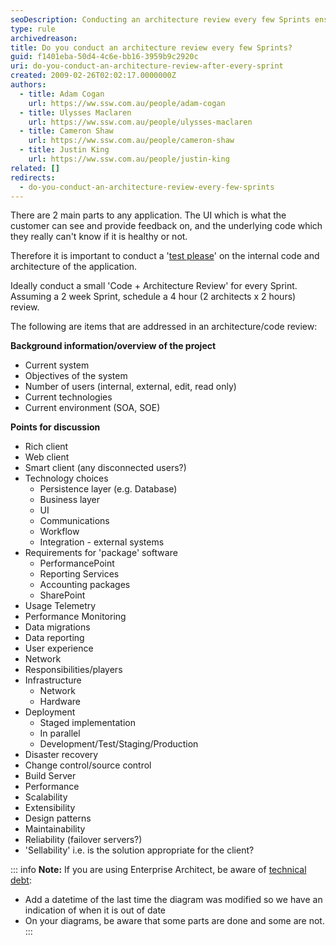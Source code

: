 ```yaml
---
seoDescription: Conducting an architecture review every few Sprints ensures internal code and architecture health, allowing for timely identification of technical debt and opportunities to improve scalability, maintainability, and reliability.
type: rule
archivedreason:
title: Do you conduct an architecture review every few Sprints?
guid: f1401eba-50d4-4c6e-bb16-3959b9c2920c
uri: do-you-conduct-an-architecture-review-after-every-sprint
created: 2009-02-26T02:02:17.0000000Z
authors:
  - title: Adam Cogan
    url: https://ww.ssw.com.au/people/adam-cogan
  - title: Ulysses Maclaren
    url: https://ww.ssw.com.au/people/ulysses-maclaren
  - title: Cameron Shaw
    url: https://ww.ssw.com.au/people/cameron-shaw
  - title: Justin King
    url: https://ww.ssw.com.au/people/justin-king
related: []
redirects:
  - do-you-conduct-an-architecture-review-every-few-sprints
---
```


There are 2 main parts to any application. The UI which is what the customer can see and provide feedback on, and the underlying code which they really can't know if it is healthy or not.

Therefore it is important to conduct a '[test please](/conduct-a-test-please-internally-and-then-with-the-client)' on the internal code and architecture of the application.

Ideally conduct a small 'Code + Architecture Review' for every Sprint. Assuming a 2 week Sprint, schedule a 4 hour (2 architects x 2 hours) review.

<!--endintro-->

The following are items that are addressed in an architecture/code review:

**Background information/overview of the project**

- Current system
- Objectives of the system
- Number of users (internal, external, edit, read only)
- Current technologies
- Current environment (SOA, SOE)

**Points for discussion**

- Rich client
- Web client
- Smart client (any disconnected users?)
- Technology choices
  - Persistence layer (e.g. Database)
  - Business layer
  - UI
  - Communications
  - Workflow
  - Integration - external systems
- Requirements for 'package' software
  - PerformancePoint
  - Reporting Services
  - Accounting packages
  - SharePoint
- Usage Telemetry
- Performance Monitoring
- Data migrations
- Data reporting
- User experience
- Network
- Responsibilities/players
- Infrastructure
  - Network
  - Hardware
- Deployment
  - Staged implementation
  - In parallel
  - Development/Test/Staging/Production
- Disaster recovery
- Change control/source control
- Build Server
- Performance
- Scalability
- Extensibility
- Design patterns
- Maintainability
- Reliability (failover servers?)
- 'Sellability' i.e. is the solution appropriate for the client?

::: info
**Note:** If you are using Enterprise Architect, be aware of [technical debt](/technical-debt):

- Add a datetime of the last time the diagram was modified so we have an indication of when it is out of date
- On your diagrams, be aware that some parts are done and some are not.
  :::
